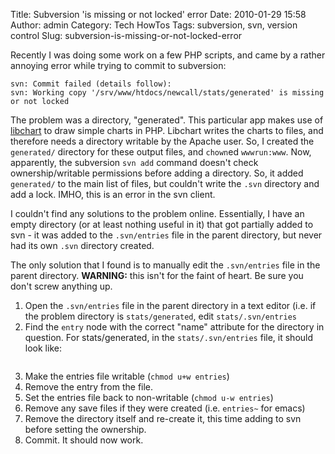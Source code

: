 Title: Subversion 'is missing or not locked' error
Date: 2010-01-29 15:58
Author: admin
Category: Tech HowTos
Tags: subversion, svn, version control
Slug: subversion-is-missing-or-not-locked-error

Recently I was doing some work on a few PHP scripts, and came by a
rather annoying error while trying to commit to subversion:

~~~~{.text}
svn: Commit failed (details follow):
svn: Working copy '/srv/www/htdocs/newcall/stats/generated' is missing or not locked
~~~~

The problem was a directory, "generated". This particular app makes use
of [libchart](http://naku.dohcrew.com/libchart) to draw simple charts in
PHP. Libchart writes the charts to files, and therefore needs a
directory writable by the Apache user. So, I created the `generated/`
directory for these output files, and `chown`ed `wwwrun:www`. Now,
apparently, the subversion `svn add` command doesn't check
ownership/writable permissions before adding a directory. So, it added
`generated/` to the main list of files, but couldn't write the `.svn`
directory and add a lock. IMHO, this is an error in the svn client.

I couldn't find any solutions to the problem online. Essentially, I have
an empty directory (or at least nothing useful in it) that got partially
added to svn - it was added to the `.svn/entries` file in the parent
directory, but never had its own `.svn` directory created.

The only solution that I found is to manually edit the `.svn/entries`
file in the parent directory. **WARNING:** this isn't for the faint of
heart. Be sure you don't screw anything up.

1.  Open the `.svn/entries` file in the parent directory in a text
    editor (i.e. if the problem directory is `stats/generated`, edit
    `stats/.svn/entries`
2.  Find the `entry` node with the correct "name" attribute for the
    directory in question. For stats/generated, in the
    `stats/.svn/entries` file, it should look like:

~~~~{.xml}
~~~~

3.  Make the entries file writable (`chmod u+w entries`)
4.  Remove the entry from the file.
5.  Set the entries file back to non-writable (`chmod u-w entries`)
6.  Remove any save files if they were created (i.e. `entries~` for
    emacs)
7.  Remove the directory itself and re-create it, this time adding to
    svn before setting the ownership.
8.  Commit. It should now work.

